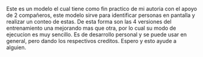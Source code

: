 Este es un modelo el cual tiene como fin practico de mi autoria con el apoyo de 2 compañeros, este modelo sirve para identificar personas en pantalla y realizar un conteo de estas.
De esta forma son las 4 versiones del entrenamiento una mejorando mas que otra, por lo cual su modo de ejecucion es muy sencillo.
Es de desarrollo personal y se puede usar en general, pero dando los respectivos creditos.
Espero y esto ayude a alguien.